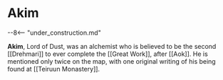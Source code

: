 # Akim

--8<-- "under_construction.md"

**Akim**, Lord of Dust, was an alchemist who is believed to be the second [[Drehmari]] to ever complete the [[Great Work]], after [[Aok]]. He is mentioned only twice on the map, with one original writing of his being found at [[Teiruun Monastery]].

